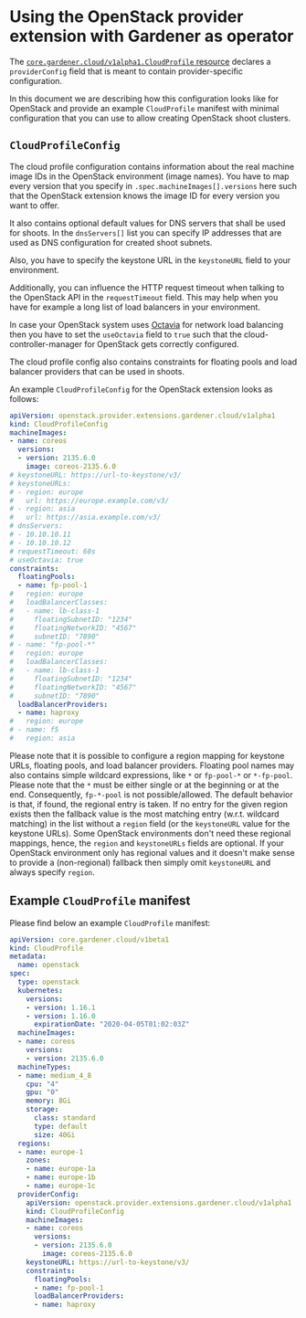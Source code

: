 # Using the OpenStack provider extension with Gardener as operator

The [`core.gardener.cloud/v1alpha1.CloudProfile` resource](https://github.com/gardener/gardener/blob/master/example/30-cloudprofile.yaml) declares a `providerConfig` field that is meant to contain provider-specific configuration.

In this document we are describing how this configuration looks like for OpenStack and provide an example `CloudProfile` manifest with minimal configuration that you can use to allow creating OpenStack shoot clusters.

## `CloudProfileConfig`

The cloud profile configuration contains information about the real machine image IDs in the OpenStack environment (image names).
You have to map every version that you specify in `.spec.machineImages[].versions` here such that the OpenStack extension knows the image ID for every version you want to offer.

It also contains optional default values for DNS servers that shall be used for shoots.
In the `dnsServers[]` list you can specify IP addresses that are used as DNS configuration for created shoot subnets.

Also, you have to specify the keystone URL in the `keystoneURL` field to your environment.

Additionally, you can influence the HTTP request timeout when talking to the OpenStack API in the `requestTimeout` field.
This may help when you have for example a long list of load balancers in your environment.

In case your OpenStack system uses [Octavia](https://docs.openstack.org/octavia/latest/) for network load balancing then you have to set the `useOctavia` field to `true` such that the cloud-controller-manager for OpenStack gets correctly configured.

The cloud profile config also contains constraints for floating pools and load balancer providers that can be used in shoots.

An example `CloudProfileConfig` for the OpenStack extension looks as follows:

```yaml
apiVersion: openstack.provider.extensions.gardener.cloud/v1alpha1
kind: CloudProfileConfig
machineImages:
- name: coreos
  versions:
  - version: 2135.6.0
    image: coreos-2135.6.0
# keystoneURL: https://url-to-keystone/v3/
# keystoneURLs:
# - region: europe
#   url: https://europe.example.com/v3/
# - region: asia
#   url: https://asia.example.com/v3/
# dnsServers:
# - 10.10.10.11
# - 10.10.10.12
# requestTimeout: 60s
# useOctavia: true
constraints:
  floatingPools:
  - name: fp-pool-1
#   region: europe
#   loadBalancerClasses:
#   - name: lb-class-1
#     floatingSubnetID: "1234"
#     floatingNetworkID: "4567"
#     subnetID: "7890"
# - name: "fp-pool-*"
#   region: europe
#   loadBalancerClasses:
#   - name: lb-class-1
#     floatingSubnetID: "1234"
#     floatingNetworkID: "4567"
#     subnetID: "7890"
  loadBalancerProviders:
  - name: haproxy
#   region: europe
# - name: f5
#   region: asia
```

Please note that it is possible to configure a region mapping for keystone URLs, floating pools, and load balancer providers.
Floating pool names may also contains simple wildcard expressions, like `*` or `fp-pool-*` or `*-fp-pool`. Please note that the `*` must be either single or at the beginning or at the end. Consequently, `fp-*-pool` is not possible/allowed.
The default behavior is that, if found, the regional entry is taken.
If no entry for the given region exists then the fallback value is the most matching entry (w.r.t. wildcard matching) in the list without a `region` field (or the `keystoneURL` value for the keystone URLs).
Some OpenStack environments don't need these regional mappings, hence, the `region` and `keystoneURLs` fields are optional.
If your OpenStack environment only has regional values and it doesn't make sense to provide a (non-regional) fallback then simply
omit `keystoneURL` and always specify `region`.

## Example `CloudProfile` manifest

Please find below an example `CloudProfile` manifest:

```yaml
apiVersion: core.gardener.cloud/v1beta1
kind: CloudProfile
metadata:
  name: openstack
spec:
  type: openstack
  kubernetes:
    versions:
    - version: 1.16.1
    - version: 1.16.0
      expirationDate: "2020-04-05T01:02:03Z"
  machineImages:
  - name: coreos
    versions:
    - version: 2135.6.0
  machineTypes:
  - name: medium_4_8
    cpu: "4"
    gpu: "0"
    memory: 8Gi
    storage:
      class: standard
      type: default
      size: 40Gi
  regions:
  - name: europe-1
    zones:
    - name: europe-1a
    - name: europe-1b
    - name: europe-1c
  providerConfig:
    apiVersion: openstack.provider.extensions.gardener.cloud/v1alpha1
    kind: CloudProfileConfig
    machineImages:
    - name: coreos
      versions:
      - version: 2135.6.0
        image: coreos-2135.6.0
    keystoneURL: https://url-to-keystone/v3/
    constraints:
      floatingPools:
      - name: fp-pool-1
      loadBalancerProviders:
      - name: haproxy
```
